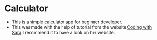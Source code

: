 # Calculator

- This is a simple calculator app for beginner developer. 
- This was made with the help of tutorial from the website [Coding with Sara](https://codingwithsara.com/how-to-create-a-simple-calculator-in-javascript/) I recommend it to have a look on her website.